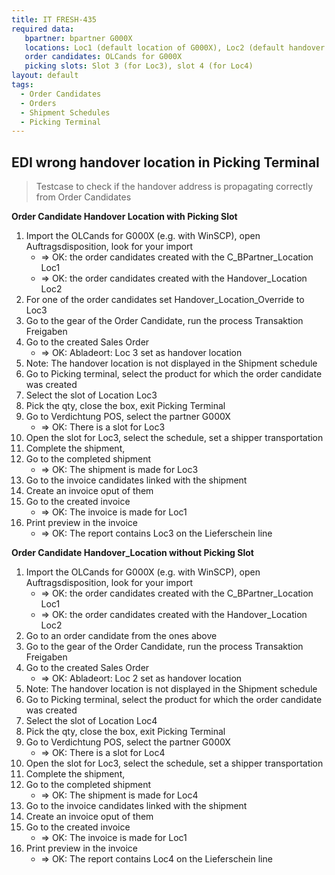 ```yaml
---
title: IT FRESH-435
required data:
   bpartner: bpartner G000X
   locations: Loc1 (default location of G000X), Loc2 (default handover location of G000X), Loc3 (handover location of G000X), Loc4 (all location for G000X)
   order candidates: OLCands for G000X
   picking slots: Slot 3 (for Loc3), slot 4 (for Loc4)
layout: default
tags:
  - Order Candidates
  - Orders
  - Shipment Schedules
  - Picking Terminal
---
```

## EDI wrong handover location in Picking Terminal

> Testcase to check if the handover address is propagating correctly from Order Candidates

**Order Candidate Handover Location with Picking Slot**
1. Import the OLCands for G000X (e.g. with WinSCP), open Auftragsdisposition, look for your import
    * => OK: the order candidates created with the C_BPartner_Location Loc1
    * => OK: the order candidates created with the Handover_Location Loc2
1. For one of the order candidates set Handover_Location_Override to Loc3
1. Go to the gear of the Order Candidate, run the process Transaktion Freigaben
1. Go to the created Sales Order
    * => OK: Abladeort: Loc 3 set as handover location
1. Note: The handover location is not displayed in the Shipment schedule
1. Go to Picking terminal, select the product for which the order candidate was created
1. Select the slot of Location Loc3
1. Pick the qty, close the box, exit Picking Terminal
1. Go to Verdichtung POS, select the partner G000X
    * => OK: There is a slot for Loc3
1. Open the slot for Loc3, select the schedule, set a shipper transportation
1. Complete the shipment,
1. Go to the completed shipment
    * => OK: The shipment is made for Loc3
1. Go to the invoice candidates linked with the shipment
1. Create an invoice oput of them
1. Go to the created invoice
    * => OK: The invoice is made for Loc1
1. Print preview in the invoice
    * => OK: The report contains Loc3 on the Lieferschein line
    
**Order Candidate Handover_Location without Picking Slot**
1. Import the OLCands for G000X (e.g. with WinSCP), open Auftragsdisposition, look for your import
    * => OK: the order candidates created with the C_BPartner_Location Loc1
    * => OK: the order candidates created with the Handover_Location Loc2
1. Go to an order candidate from the ones above
1. Go to the gear of the Order Candidate, run the process Transaktion Freigaben
1. Go to the created Sales Order
    * => OK: Abladeort: Loc 2 set as handover location
1. Note: The handover location is not displayed in the Shipment schedule
1. Go to Picking terminal, select the product for which the order candidate was created
1. Select the slot of Location Loc4
1. Pick the qty, close the box, exit Picking Terminal
1. Go to Verdichtung POS, select the partner G000X
    * => OK: There is a slot for Loc4
1. Open the slot for Loc3, select the schedule, set a shipper transportation
1. Complete the shipment,
1. Go to the completed shipment
    * => OK: The shipment is made for Loc4
1. Go to the invoice candidates linked with the shipment
1. Create an invoice oput of them
1. Go to the created invoice
    * => OK: The invoice is made for Loc1
1. Print preview in the invoice
    * => OK: The report contains Loc4 on the Lieferschein line